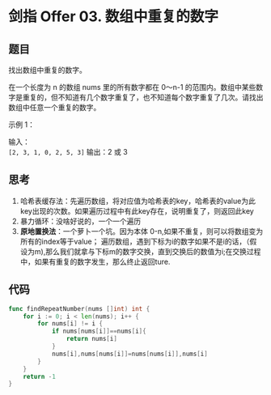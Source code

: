 # 剑指 Offer 03. 数组中重复的数字

## 题目

找出数组中重复的数字。

在一个长度为 n 的数组 nums 里的所有数字都在 0～n-1 的范围内。数组中某些数字是重复的，但不知道有几个数字重复了，也不知道每个数字重复了几次。请找出数组中任意一个重复的数字。

示例 1：

输入：  
`[2, 3, 1, 0, 2, 5, 3]`
输出：2 或 3 

## 思考

1. 哈希表缓存法：先遍历数组，将对应值为哈希表的key，哈希表的value为此key出现的次数。如果遍历过程中有此key存在，说明重复了，则返回此key
2. 暴力循环：没啥好说的，一个一个遍历
3. **原地置换法**：一个萝卜一个坑。因为本体 0-n,如果不重复，则可以将数组变为所有的index等于value；
遍历数组，遇到下标为i的数字如果不是i的话，（假设为m),那么我们就拿与下标m的数字交换，直到交换后的数值为i;在交换过程中，如果有重复的数字发生，那么终止返回ture.

## 代码

```go
func findRepeatNumber(nums []int) int {
	for i := 0; i < len(nums); i++ {
		for nums[i] != i {
			if nums[nums[i]]==nums[i]{
				return nums[i]
			}
			nums[i],nums[nums[i]]=nums[nums[i]],nums[i]
		}
	}
	return -1
}

```
